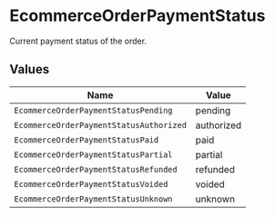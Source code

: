 # EcommerceOrderPaymentStatus

Current payment status of the order.


## Values

| Name                                    | Value                                   |
| --------------------------------------- | --------------------------------------- |
| `EcommerceOrderPaymentStatusPending`    | pending                                 |
| `EcommerceOrderPaymentStatusAuthorized` | authorized                              |
| `EcommerceOrderPaymentStatusPaid`       | paid                                    |
| `EcommerceOrderPaymentStatusPartial`    | partial                                 |
| `EcommerceOrderPaymentStatusRefunded`   | refunded                                |
| `EcommerceOrderPaymentStatusVoided`     | voided                                  |
| `EcommerceOrderPaymentStatusUnknown`    | unknown                                 |